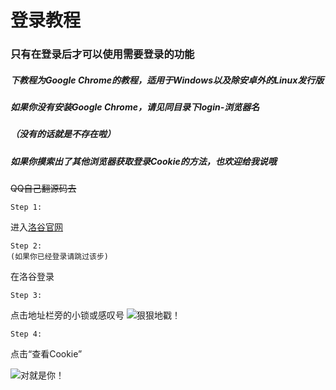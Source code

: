 # 登录教程 #
### 只有在登录后才可以使用需要登录的功能
##### 下教程为Google Chrome的教程，适用于Windows以及除安卓外的Linux发行版 #####
##### 如果你没有安装Google Chrome，请见同目录下login-浏览器名 #####
##### （没有的话就是不存在啦） #####
##### 如果你摸索出了其他浏览器获取登录Cookie的方法，也欢迎给我说哦 #####
~~QQ自己翻源码去~~
```
Step 1:
```
进入[洛谷官网](https://www.luogu.com.cn)
```
Step 2:
(如果你已经登录请跳过该步)
```
在洛谷登录
```
Step 3:
```
点击地址栏旁的小锁或感叹号
![狠狠地戳！](https://s1.ax1x.com/2020/03/19/8rwJAK.png)
```
Step 4:
```
点击“查看Cookie”

![对就是你！](https://s1.ax1x.com/2020/03/19/8rwYtO.png)
